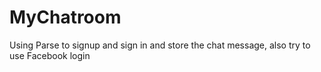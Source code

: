 # MyChatroom
Using Parse to signup and sign in and store the chat message, also try to use Facebook login
